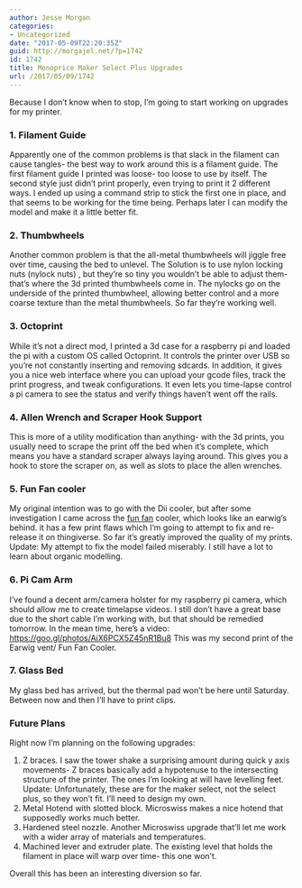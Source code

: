 ```yaml
---
author: Jesse Morgan
categories:
- Uncategorized
date: "2017-05-09T22:20:35Z"
guid: http://morgajel.net/?p=1742
id: 1742
title: Monoprice Maker Select Plus Upgrades
url: /2017/05/09/1742
---
```


Because I don’t know when to stop, I’m going to start working on upgrades for my printer.

### 1. Filament Guide

Apparently one of the common problems is that slack in the filament can cause tangles- the best way to work around this is a filament guide. The first filament guide I printed was loose- too loose to use by itself. The second style just didn’t print properly, even trying to print it 2 different ways. I ended up using a command strip to stick the first one in place, and that seems to be working for the time being. Perhaps later I can modify the model and make it a little better fit.

### 2. Thumbwheels

Another common problem is that the all-metal thumbwheels will jiggle free over time, causing the bed to unlevel. The Solution is to use nylon locking nuts (nylock nuts) , but they’re so tiny you wouldn’t be able to adjust them- that’s where the 3d printed thumbwheels come in. The nylocks go on the underside of the printed thumbwheel, allowing better control and a more coarse texture than the metal thumbwheels. So far they’re working well.

### 3. Octoprint

While it’s not a direct mod, I printed a 3d case for a raspberry pi and loaded the pi with a custom OS called Octoprint. It controls the printer over USB so you’re not constantly inserting and removing sdcards. In addition, it gives you a nice web interface where you can upload your gcode files, track the print progress, and tweak configurations. It even lets you time-lapse control a pi camera to see the status and verify things haven’t went off the rails.

### 4. Allen Wrench and Scraper Hook Support

This is more of a utility modification than anything- with the 3d prints, you usually need to scrape the print off the bed when it’s complete, which means you have a standard scraper always laying around. This gives you a hook to store the scraper on, as well as slots to place the allen wrenches.

### 5. Fun Fan cooler

My original intention was to go with the Dii cooler, but after some investigation I came across the [fun fan](http://www.thingiverse.com/thing:2023906) cooler, which looks like an earwig’s behind. it has a few print flaws which I’m going to attempt to fix and re-release it on thingiverse. So far it’s greatly improved the quality of my prints. Update: My attempt to fix the model failed miserably. I still have a lot to learn about organic modelling.

### 6. Pi Cam Arm

I’ve found a decent arm/camera holster for my raspberry pi camera, which should allow me to create timelapse videos. I still don’t have a great base due to the short cable I’m working with, but that should be remedied tomorrow. In the mean time, here’s a video: https://goo.gl/photos/AiX6PCX5Z45nR1Bu8 This was my second print of the Earwig vent/ Fun Fan Cooler.

### 7. Glass Bed

My glass bed has arrived, but the thermal pad won’t be here until Saturday. Between now and then I’ll have to print clips.

### Future Plans

Right now I’m planning on the following upgrades:

1. Z braces. I saw the tower shake a surprising amount during quick y axis movements- Z braces basically add a hypotenuse to the intersecting structure of the printer. The ones I’m looking at will have levelling feet. Update: Unfortunately, these are for the maker select, not the select plus, so they won’t fit. I’ll need to design my own.
2. Metal Hotend with slotted block. Microswiss makes a nice hotend that supposedly works much better.
3. Hardened steel nozzle. Another Microswiss upgrade that’ll let me work with a wider array of materials and temperatures.
4. Machined lever and extruder plate. The existing level that holds the filament in place will warp over time- this one won’t.

Overall this has been an interesting diversion so far.
